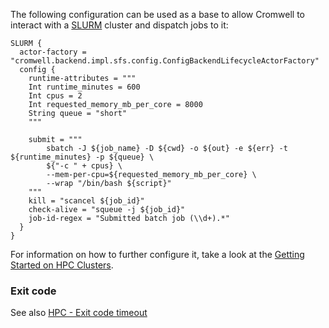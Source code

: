 The following configuration can be used as a base to allow Cromwell to interact with a [SLURM](https://slurm.schedmd.com/) cluster and dispatch jobs to it:

```hocon
SLURM {
  actor-factory = "cromwell.backend.impl.sfs.config.ConfigBackendLifecycleActorFactory"
  config {
    runtime-attributes = """
    Int runtime_minutes = 600
    Int cpus = 2
    Int requested_memory_mb_per_core = 8000
    String queue = "short"
    """

    submit = """
        sbatch -J ${job_name} -D ${cwd} -o ${out} -e ${err} -t ${runtime_minutes} -p ${queue} \
        ${"-c " + cpus} \
        --mem-per-cpu=${requested_memory_mb_per_core} \
        --wrap "/bin/bash ${script}"
    """
    kill = "scancel ${job_id}"
    check-alive = "squeue -j ${job_id}"
    job-id-regex = "Submitted batch job (\\d+).*"
  }
}
```

For information on how to further configure it, take a look at the [Getting Started on HPC Clusters](../tutorials/HPCIntro).

### Exit code

See also [HPC - Exit code timeout](HPC#Exit-code-timeout)
